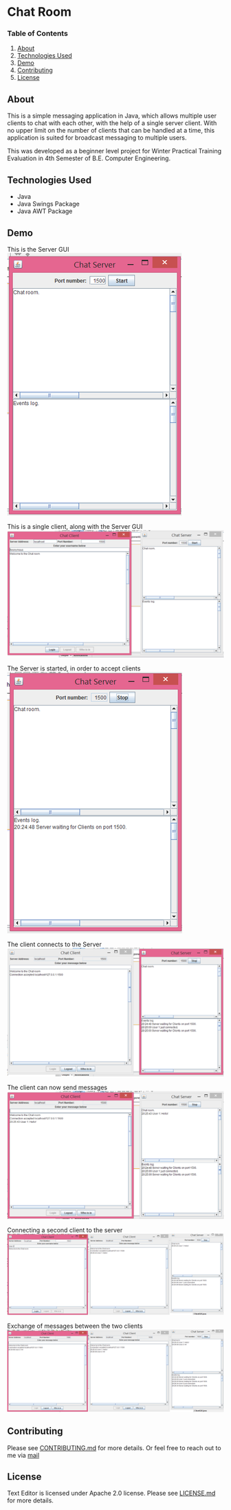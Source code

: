 # Chat Room


### Table of Contents
1. [About](#about)
2. [Technologies Used](#technologies-used)
3. [Demo](#demo)
4. [Contributing](#contributing)
5. [License](#license)

## About
This is a simple messaging application in Java, which allows multiple user clients to chat with each other, with the help of a single server client. With no upper limit on the number of clients that can be handled at a time, this application is suited for broadcast messaging to multiple users.

This was developed as a beginner level project for Winter Practical Training Evaluation in 4th Semester of B.E. Computer Engineering.

## Technologies Used
* Java
* Java Swings Package
* Java AWT Package

## Demo
This is the Server GUI
![](https://github.com/IpshitaC/Chat-Room/blob/master/assets/server_gui.png)

This is a single client, along with the Server GUI
![](https://github.com/IpshitaC/Chat-Room/blob/master/assets/single_client_server_gui.png)

The Server is started, in order to accept clients
![](https://github.com/IpshitaC/Chat-Room/blob/master/assets/start_server.png)

The client connects to the Server
![](https://github.com/IpshitaC/Chat-Room/blob/master/assets/connected_client.png)

The client can now send messages
![](https://github.com/IpshitaC/Chat-Room/blob/master/assets/connected_client_chat.png)

Connecting a second client to the server
![](https://github.com/IpshitaC/Chat-Room/blob/master/assets/two_clients_server.png)

Exchange of messages between the two clients
![](https://github.com/IpshitaC/Chat-Room/blob/master/assets/two_clients_server_chat.png)

## Contributing

Please see [CONTRIBUTING.md](https://github.com/IpshitaC/Chat-Room/blob/master/CONTRIBUTING.md) for more details. Or feel free to reach out to me via [mail](mailto:chatterjeei08@gmail.com)

## License

Text Editor is licensed under Apache 2.0 license. Please see [LICENSE.md](https://github.com/IpshitaC/Chat-Room/blob/master/LICENSE.md) for more details.

